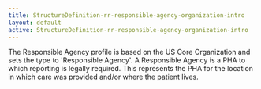 ```yaml
---
title: StructureDefinition-rr-responsible-agency-organization-intro
layout: default
active: StructureDefinition-rr-responsible-agency-organization-intro
---
```


The Responsible Agency profile is based on the US Core Organization and sets the type to 'Responsible Agency'. A Responsible Agency is a PHA to which reporting is legally required. This represents the PHA for the location in which care was provided and/or where the patient lives.